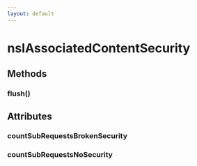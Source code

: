 ```yaml
---
layout: default
---
```


# nsIAssociatedContentSecurity #

## Methods ##

### flush() ###

## Attributes ##

### countSubRequestsBrokenSecurity ###

### countSubRequestsNoSecurity ###

